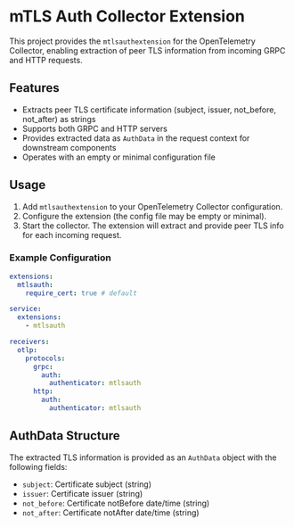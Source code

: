 # mTLS Auth Collector Extension

This project provides the `mtlsauthextension` for the OpenTelemetry Collector, enabling extraction of peer TLS information from incoming GRPC and HTTP requests.

## Features
- Extracts peer TLS certificate information (subject, issuer, not_before, not_after) as strings
- Supports both GRPC and HTTP servers
- Provides extracted data as `AuthData` in the request context for downstream components
- Operates with an empty or minimal configuration file

## Usage
1. Add `mtlsauthextension` to your OpenTelemetry Collector configuration.
2. Configure the extension (the config file may be empty or minimal).
3. Start the collector. The extension will extract and provide peer TLS info for each incoming request.

### Example Configuration
```yaml
extensions:
  mtlsauth:
    require_cert: true # default

service:
  extensions:
    - mtlsauth

receivers:
  otlp:
    protocols:
      grpc:
        auth:
          authenticator: mtlsauth
      http:
        auth:
          authenticator: mtlsauth
```

## AuthData Structure
The extracted TLS information is provided as an `AuthData` object with the following fields:
- `subject`: Certificate subject (string)
- `issuer`: Certificate issuer (string)
- `not_before`: Certificate notBefore date/time (string)
- `not_after`: Certificate notAfter date/time (string)

